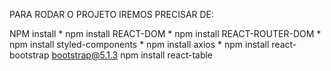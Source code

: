 PARA RODAR O PROJETO IREMOS PRECISAR DE:



NPM install *
npm install REACT-DOM *
npm install REACT-ROUTER-DOM *
npm install styled-components *
npm install axios *
npm install react-bootstrap bootstrap@5.1.3
npm install react-table
